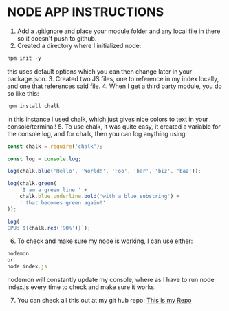 # NODE APP INSTRUCTIONS

1. Add a .gitignore and place your module folder and any local file in there so it doesn't push to github.
2. Created a directory where I initialized node:
```javascript
npm init -y
```
this uses default options which you can then change later in your package.json.
3. Created two JS files, one to reference in my index locally, and one that references said file.
4. When I get a third party module, you do so like this:
```javascript
npm install chalk
```
in this instance I used chalk, which just gives nice colors to text in your console/terminal!
5. To use chalk, it was quite easy, it created a variable for the console log, and for chalk, then you can log anything using:
```javascript
const chalk = require('chalk');

const log = console.log;

log(chalk.blue('Hello', 'World!', 'Foo', 'bar', 'biz', 'baz'));

log(chalk.green(
    'I am a green line ' +
    chalk.blue.underline.bold('with a blue substring') +
    ' that becomes green again!'
));

log(`
CPU: ${chalk.red('90%')}`);
```
6. To check and make sure my node is working, I can use either:
```javascript
nodemon
or
node index.js
```
nodemon will constantly update my console, where as I have to run node index.js every time to check and make sure it works.

7. You can check all this out at my git hub repo:
[This is my Repo](https://github.com/kinawy/node_modules_practice)